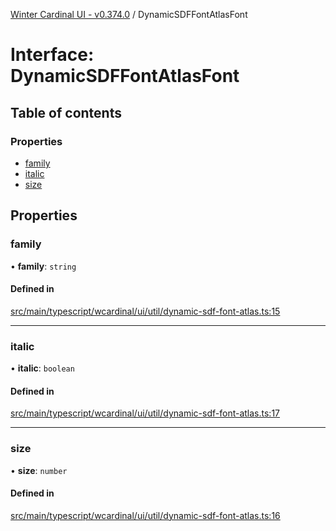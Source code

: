 [Winter Cardinal UI - v0.374.0](../index.md) / DynamicSDFFontAtlasFont

# Interface: DynamicSDFFontAtlasFont

## Table of contents

### Properties

- [family](DynamicSDFFontAtlasFont.md#family)
- [italic](DynamicSDFFontAtlasFont.md#italic)
- [size](DynamicSDFFontAtlasFont.md#size)

## Properties

### family

• **family**: `string`

#### Defined in

[src/main/typescript/wcardinal/ui/util/dynamic-sdf-font-atlas.ts:15](https://github.com/winter-cardinal/winter-cardinal-ui/blob/v0.310.1/src/main/typescript/wcardinal/ui/util/dynamic-sdf-font-atlas.ts#L15)

___

### italic

• **italic**: `boolean`

#### Defined in

[src/main/typescript/wcardinal/ui/util/dynamic-sdf-font-atlas.ts:17](https://github.com/winter-cardinal/winter-cardinal-ui/blob/v0.310.1/src/main/typescript/wcardinal/ui/util/dynamic-sdf-font-atlas.ts#L17)

___

### size

• **size**: `number`

#### Defined in

[src/main/typescript/wcardinal/ui/util/dynamic-sdf-font-atlas.ts:16](https://github.com/winter-cardinal/winter-cardinal-ui/blob/v0.310.1/src/main/typescript/wcardinal/ui/util/dynamic-sdf-font-atlas.ts#L16)
